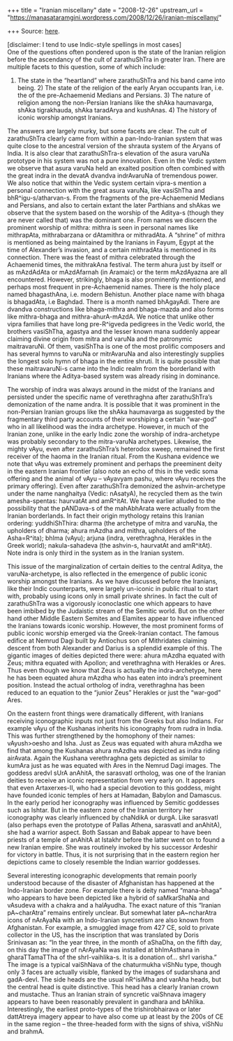 +++
title = "Iranian miscellany"
date = "2008-12-26"
upstream_url = "https://manasataramgini.wordpress.com/2008/12/26/iranian-miscellany/"

+++
Source: [here](https://manasataramgini.wordpress.com/2008/12/26/iranian-miscellany/).

\[disclaimer: I tend to use Indic-style spellings in most cases\]  
One of the questions often pondered upon is the state of the Iranian
religion before the ascendancy of the cult of zarathuShTra in greater
Iran. There are multiple facets to this question, some of which include:
1) The state in the “heartland” where zarathuShTra and his band came
into being. 2) The state of the religion of the early Aryan occupants
Iran, i.e. the of the pre-Achaemenid Medians and Persians. 3) The nature
of religion among the non-Persian Iranians like the shAka haumavarga,
shAka tigrakhauda, shAka taradArya and kushAnas. 4) The history of
iconic worship amongst Iranians.

The answers are largely murky, but some facets are clear. The cult of
zarathuShTra clearly came from within a pan-Indo-Iranian system that was
quite close to the ancestral version of the shrauta system of the Aryans
of India. It is also clear that zarathuShTra-s elevation of the asura
varuNa prototype in his system was not a pure innovation. Even in the
Vedic system we observe that asura varuNa held an exalted position often
combined with the great indra in the devatA dvandva indrAvaruNa of
tremendous power. We also notice that within the Vedic system certain
vipra-s mention a personal connection with the great asura varuNa, like
vasiShTha and bhR^igu-s/atharvan-s. From the fragments of the
pre-Achaemenid Medians and Persians, and also to certain extant the
later Parthians and shAkas we observe that the system based on the
worship of the Aditya-s (though they are never called that) was the
dominant one. From names we discern the prominent worship of mithra:
mithra is seen in personal names like mithrapAta, mithrabarzana or
dAtamithra or mithradAta. A “shrine” of mithra is mentioned as being
maintained by the Iranians in Fayum, Egypt at the time of Alexander’s
invasion, and a certain mithradAta is mentioned in its connection. There
was the feast of mithra celebrated through the Achaemenid times, the
mithrakAna festival. The term ahura just by itself or as mAzdAdAta or
mAzdAfarnah (in Aramaic) or the term mAzdAyazna are all encountered.
However, strikingly, bhaga is also prominently mentioned, and perhaps
most frequent in pre-Achaemenid names. There is the holy place named
bhagasthAna, i.e. modern Behistun. Another place name with bhaga is
bhagadAta, i.e Baghdad. There is a month named bhAgayAdi. There are
dvandva constructions like bhaga-mithra and bhaga-mazda and also forms
like mithra-bhaga and mithra-ahurA-mAzdA. We notice that unlike other
vipra families that have long pre-R^igveda pedigrees in the Vedic world,
the brothers vasiShTha, agastya and the lesser known mana suddenly
appear claiming divine origin from mitra and varuNa and the patronymic
maitravaruNi. Of them, vasiShTha is one of the most prolific composers
and has several hymns to varuNa or mitrAvaruNa and also interestingly
supplies the longest solo hymn of bhaga in the entire shruti. It is
quite possible that these maitravaruNi-s came into the Indic realm from
the borderland with Iranians where the Aditya-based system was already
rising in dominance.

The worship of indra was always around in the midst of the Iranians and
persisted under the specific name of verethraghna after zarathuShTra’s
demonization of the name andra. It is possible that it was prominent in
the non-Persian Iranian groups like the shAka haumavarga as suggested by
the fragmentary third party accounts of their worshiping a certain
“war-god” who in all likelihood was the indra archetype. However, in
much of the Iranian zone, unlike in the early Indic zone the worship of
indra-archetype was probably secondary to the mitra-varuNa archetypes.
Likewise, the mighty vAyu, even after zarathuShTra’s heterodox sweep,
remained the first receiver of the haoma in the Iranian ritual. From the
Kushana evidence we note that vAyu was extremely prominent and perhaps
the preeminent deity in the eastern Iranian frontier (also note an echo
of this in the vedic soma offering and the animal of vAyu – vAyavyam
pashu, where vAyu receives the primary offering). Even after
zarathuShTra demonized the ashvin-archetype under the name nanghaitya
(Vedic: nAsatyA), he recycled them as the twin amesha-spentas: haurvatAt
and amR^itAt. We have earlier alluded to the possibility that the
pANDava-s of the mahAbhArata were actually from the Iranian borderlands.
In fact their origin mythology retains this Iranian ordering:
yuddhiShThira: dharma (the archetype of mitra and varuNa, the upholders
of dharma; ahura mAzdha and mithra, upholders of the Asha=R^ita); bhIma
(vAyu); arjuna (indra, verethraghna, Herakles in the Greek world);
nakula-sahadeva (the ashvin-s, haurvatAt and amR^itAt). Note indra is
only third in the system as in the Iranian system.

This issue of the marginalization of certain deities to the central
Aditya, the varuNa-archetype, is also reflected in the emergence of
public iconic worship amongst the Iranians. As we have discussed before
the Iranians, like their Indic counterparts, were largely un-iconic in
public ritual to start with, probably using icons only in small private
shrines. In fact the cult of zarathuShTra was a vigorously iconoclastic
one which appears to have been imbibed by the Judaistic stream of the
Semitic world. But on the other hand other Middle Eastern Semites and
Elamites appear to have influenced the Iranians towards iconic worship.
However, the most prominent forms of public iconic worship emerged via
the Greek-Iranian contact. The famous edifice at Nemrud Dagi built by
Antiochus son of Mithridates claiming descent from both Alexander and
Darius is a splendid example of this. The gigantic images of deities
depicted there were: ahura mAzdha equated with Zeus; mithra equated with
Apollon; and verethraghna with Herakles or Ares. Thus even though we
know that Zeus is actually the indra-archetype, here he has been equated
ahura mAzdha who has eaten into indra’s preeminent position. Instead the
actual ortholog of indra, verethraghna has been reduced to an equation
to the “junior Zeus” Herakles or just the “war-god” Ares.

On the eastern front things were dramatically different, with Iranians
receiving iconographic inputs not just from the Greeks but also Indians.
For example vAyu of the Kushanas inherits his iconography from rudra in
India. This was further strengthened by the homophony of their names:
vAyush>oesho and Isha. Just as Zeus was equated with ahura mAzdha we
find that among the Kushanas ahura mAzdha was depicted as indra riding
airAvata. Again the Kushana verethraghna gets depicted as similar to
kumAra just as he was equated with Ares in the Nemrud Dagi images. The
goddess aredvI sUrA anAhitA, the sarasvatI ortholog, was one of the
Iranian deities to receive an iconic representation from very early on.
It appears that even Artaxerxes-II, who had a special devotion to this
goddess, might have founded iconic temples of hers at Hamadan, Babylon
and Damascus. In the early period her iconography was influenced by
Semitic goddesses such as Ishtar. But in the eastern zone of the Iranian
territory her iconography was clearly influenced by chaNdikA or durgA.
Like sarasvatI (also perhaps even the prototype of Pallas Athena,
sarasvatI and anAhitA), she had a warrior aspect. Both Sassan and Babak
appear to have been priests of a temple of anAhitA at Istakhr before the
latter went on to found a new Iranian empire. She was routinely invoked
by his successor Ardeshir for victory in battle. Thus, it is not
surprising that in the eastern region her depictions came to closely
resemble the Indian warrior goddesses.

Several interesting iconographic developments that remain poorly
understood because of the disaster of Afghanistan has happened at the
Indo-Iranian border zone. For example there is deity named “mana-bhaga”
who appears to have been depicted like a hybrid of saMkarShaNa and
vAsudeva with a chakra and a halAyudha. The exact nature of this
“Iranian pA\~charAtra” remains entirely unclear. But somewhat later
pA\~ncharAtra icons of nArAyaNa with an Indo-Iranian syncretism are also
known from Afghanistan. For example, a smuggled image from 427 CE, sold
to private collector in the US, has the inscription that was translated
by Doris Srinivasan as: “In the year three, in the month of aShaDha, on
the fifth day, on this day the image of nArAyaNa was installed at
bhImAsthana in gharaTTamaTTha of the shrI-vaihlika-s. It is a donation
of… shrI varisha.” The image is a typical vaiShNava of the chaturmukha
viShNu type, though only 3 faces are actually visible, flanked by the
images of sudarshana and gadA-devI. The side heads are the usual
nR^isiMha and varAha heads, but the central head is quite distinctive.
This head has a clearly Iranian crown and mustache. Thus an Iranian
strain of syncretic vaiShnava imagery appears to have been reasonably
prevalent in gandhara and bAhlika. Interestingly, the earliest
proto-types of the trishirobhairava or later dattAtreya imagery appear
to have also come up at least by the 200s of CE in the same region – the
three-headed form with the signs of shiva, viShNu and brahmA.

